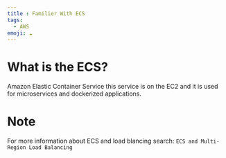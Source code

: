 ```yaml
---
title : Familier With ECS
tags:
  - AWS
emoji: ☁️
---
```


# What is the ECS?
Amazon Elastic Container Service this service is on the EC2 and it is used for microservices and dockerized applications.

# Note
For more information about ECS and load blancing search: `ECS and Multi-Region Load Balancing`